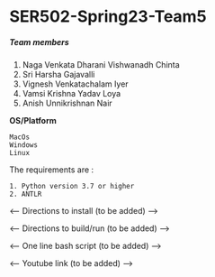 # SER502-Spring23-Team5

##### Team members
1. Naga Venkata Dharani Vishwanadh Chinta
2. Sri Harsha Gajavalli
3. Vignesh Venkatachalam Iyer
4. Vamsi Krishna Yadav Loya
5. Anish Unnikrishnan Nair

**OS/Platform**
```
MacOs
Windows 
Linux
```

The requirements are :

    1. Python version 3.7 or higher
    2. ANTLR

<-- Directions to install (to be added) -->

<-- Directions to build/run (to be added) -->

<-- One line bash script (to be added) -->

<-- Youtube link (to be added) -->

